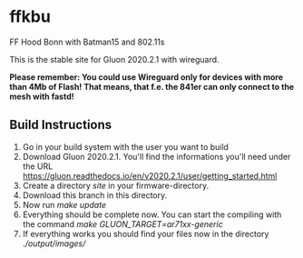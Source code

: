 # ffkbu
FF Hood Bonn with Batman15 and 802.11s


This is the stable site for Gluon 2020.2.1 with wireguard.

__Please remember:
You could use Wireguard only for devices with more than 4Mb of Flash! That means, that f.e. the 841er can only connect to the mesh with fastd!__


## Build Instructions

1. Go in your build system with the user you want to build
2. Download Gluon 2020.2.1. You'll find the informations you'll need under the URL https://gluon.readthedocs.io/en/v2020.2.1/user/getting_started.html
3. Create a directory *site* in your firmware-directory.
4. Download this branch in this directory.
5. Now run *make update*
6. Everything should be complete now. You can start the compiling with the command *make GLUON_TARGET=ar71xx-generic*
7. If everything works you should find your files now in the directory *./output/images/*
